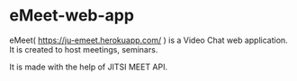 # eMeet-web-app
eMeet( https://ju-emeet.herokuapp.com/ ) is a Video Chat web application. It is created to host meetings, seminars.

It is made with the help of JITSI MEET API.
